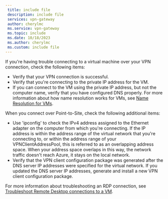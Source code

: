 ```yaml
---
 title: include file
 description: include file
 services: vpn-gateway
 author: cherylmc
 ms.service: vpn-gateway
 ms.topic: include
 ms.date: 10/18/2023
 ms.author: cherylmc
 ms.custom: include file
---
```

If you're having trouble connecting to a virtual machine over your VPN connection, check the following items:

* Verify that your VPN connection is successful.
* Verify that you're connecting to the private IP address for the VM.
* If you can connect to the VM using the private IP address, but not the computer name, verify that you have configured DNS properly. For more information about how name resolution works for VMs, see [Name Resolution for VMs](../articles/virtual-network/virtual-networks-name-resolution-for-vms-and-role-instances.md).

When you connect over Point-to-Site, check the following additional items:

* Use 'ipconfig' to check the IPv4 address assigned to the Ethernet adapter on the computer from which you're connecting. If the IP address is within the address range of the virtual network that you're connecting to, or within the address range of your VPNClientAddressPool, this is referred to as an overlapping address space. When your address space overlaps in this way, the network traffic doesn't reach Azure, it stays on the local network.
* Verify that the VPN client configuration package was generated after the DNS server IP addresses were specified for the virtual network. If you updated the DNS server IP addresses, generate and install a new VPN client configuration package.

For more information about troubleshooting an RDP connection, see [Troubleshoot Remote Desktop connections to a VM](/troubleshoot/azure/virtual-machines/troubleshoot-rdp-connection).